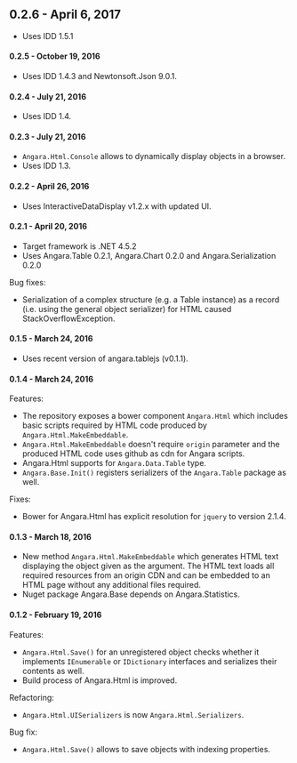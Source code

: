 ## 0.2.6 - April 6, 2017

* Uses IDD 1.5.1

#### 0.2.5 - October 19, 2016

* Uses IDD 1.4.3 and Newtonsoft.Json 9.0.1.

#### 0.2.4 - July 21, 2016

* Uses IDD 1.4.


#### 0.2.3 - July 21, 2016

* `Angara.Html.Console` allows to dynamically display objects in a browser.
* Uses IDD 1.3.

#### 0.2.2 - April 26, 2016

* Uses InteractiveDataDisplay v1.2.x with updated UI.

#### 0.2.1 - April 20, 2016

* Target framework is .NET 4.5.2
* Uses Angara.Table 0.2.1, Angara.Chart 0.2.0 and Angara.Serialization 0.2.0

Bug fixes:
* Serialization of a complex structure (e.g. a Table instance) as a record (i.e. using the general object serializer) for HTML caused StackOverflowException.

#### 0.1.5 - March 24, 2016

* Uses recent version of angara.tablejs (v0.1.1).

#### 0.1.4 - March 24, 2016

Features:
* The repository exposes a bower component `Angara.Html` which includes basic scripts
required by HTML code produced by `Angara.Html.MakeEmbeddable`. 
* `Angara.Html.MakeEmbeddable` doesn't require `origin` parameter and the produced HTML code 
uses github as cdn for Angara scripts. 
* Angara.Html supports for `Angara.Data.Table` type.
* `Angara.Base.Init()` registers serializers of the `Angara.Table` package as well.

Fixes:
* Bower for Angara.Html has explicit resolution for `jquery` to version 2.1.4.

#### 0.1.3 - March 18, 2016

* New method `Angara.Html.MakeEmbeddable` which generates HTML text displaying the object given
as the argument. The HTML text loads all required resources from an origin CDN and can be
embedded to an HTML page without any additional files required.
* Nuget package Angara.Base depends on Angara.Statistics.

#### 0.1.2 - February 19, 2016

Features:
* `Angara.Html.Save()` for an unregistered object checks whether it implements `IEnumerable` or `IDictionary` interfaces and serializes their contents as well.
* Build process of Angara.Html is improved. 

Refactoring:
* `Angara.Html.UISerializers` is now `Angara.Html.Serializers`.

Bug fix:
* `Angara.Html.Save()` allows to save objects with indexing properties.
